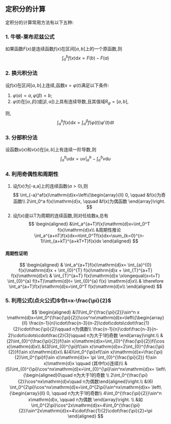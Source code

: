 ## 定积分的计算

定积分的计算常用方法有以下五种:

### 1. 牛顿-莱布尼兹公式

如果函数$F(x)$是连续函数$f(x)$在区间$[a,b]$上的一个原函数,则
$$\int_a^b f(x)\mathrm{d}x=F(b)-F(a)$$

### 2. 换元积分法

设$f(x)$在区间$[a,b]$上连续,函数$x = \varphi(t)$满足以下条件:

1. $\varphi(\alpha)=a, \varphi(\beta)=b$;
2. $\varphi(t)$在$[\alpha, \beta]$(或$[\beta,\alpha]$)上具有连续导数,且其值域$R_\varphi=[a,b]$,

则, $$\int_a^b f(x)\mathrm{d}x=\int_{\alpha}^{\beta}f(\varphi(t))\varphi'(t)\mathrm{d}t$$

### 3. 分部积分法

设函数$u(x)$和$v(x)$在$[a,b]$上有连续一阶导数,则
$$\int_a^b u\mathrm{d}x=uv\bigg|_{a}^b-\int_a^b v\mathrm{d}u$$

### 4. 利用奇偶性和周期性

1. 设$f(x)$为[-a,a]上的连续函数($a>0$),则
   $$
   \int_{-a}^af(x)\mathrm{d}x=\left\{\begin{array}{ll}
   0, \qquad &f(x)为奇函数\\
   2\int_0^a f(x)\mathrm{d}x, \qquad &f(x)为偶函数
   \end{array}\right.
   $$
2. 设$f(x)$是以T为周期的连续函数,则对任给数a,总有
   $$
   \begin{aligned}
   &\int_a^{a+T}f(x)\mathrm{d}x=\int_0^T f(x)\mathrm{d}x\\
   &周期性推论\int_a^{a+nT}f(x)dx=n\int_0^Tf(x)dx=\sum_{k=0}^{n-1}\int_{a+kT}^{a+kT+T}f(x)dx
   \end{aligned}
   $$

#### 周期性证明 

$$
\begin{aligned}
& \int_a^{a+T}f(x)\mathrm{d}x= \int_{a}^{0} f(x)\mathrm{d}x + \int_{0}^{T} f(x)\mathrm{d}x + \int_{T}^{a+T} f(x)\mathrm{d}x\\
& \int_{T}^{a+T} f(x)\mathrm{d}x \xlongequal{x=t+T} \int_{0}^{a} f(t+T)\mathrm{d}t= \int_{0}^{a} f(x) \mathrm{d}x\\
& \therefore \int_a^{a+T}f(x)\mathrm{d}x=\int_0^T f(x)\mathrm{d}x\\
\end{aligned}
$$

### 5. 利用公式(点火公式)$令t=x-\frac{\pi}{2}$

$$
\begin{aligned}
&(1)\int_0^{\frac{\pi}{2}}\sin^n x \mathrm{d}x=\int_0^{\frac{\pi}{2}}\cos^nx\mathrm{d}x=\left\{\begin{array}{ll}
\frac{n-1}{n}\cdot\frac{n-3}{n-2}\cdot\cdots\cdot\frac{1}{2}\cdot\frac{\pi}{2}\qquad n为偶数\\
\frac{n-1}{n}\cdot\frac{n-3}{n-2}\cdot\cdots\cdot\frac{2}{3}\qquad n为大于1的奇数
\end{array}\right.\\
&(2)\int_{0}^{\frac{\pi}{2}}f(\sin x)\mathrm{d}x=\int_{0}^{\frac{\pi}{2}}f(\cos x)\mathrm{d}x\\
&(3)\int_{0}^{\pi}f(\sin x)\mathrm{d}x=2\int_{0}^{\frac{\pi}{2}}f(\sin x)\mathrm{d}x\\
&(4)\int_0^{\pi}xf(\sin x)\mathrm{d}x=\frac{\pi}{2}\int_0^{\pi}f(\sin x)\mathrm{d}x= \pi \int_{0}^{\frac{\pi}{2}} f(\sin x)\mathrm{d}x \qquad (其中f(x)连续)\\
&(5)\int_{0}^{\pi}\cos^nx\mathrm{d}x=\int_{0}^{\pi}\sin^nx\mathrm{d}x=
\left\{\begin{aligned}0\quad n为大于1的奇数 \\
2\int_0^{\frac{\pi}{2}}\cos^nx\mathrm{d}x\quad n为偶数\end{aligned}\right.\\
&(6) \int_0^{2\pi}\cos^nx\mathrm{d}x=\int_0^{2\pi}\sin^nx\mathrm{d}x=
   \left\{\begin{array}{ll}
   0, \qquad n为大于1的奇数\\
   4\int_0^{\frac{\pi}{2}}\sin^n x\mathrm{d}x, \qquad n为偶数
   \end{array}\right. \\
&如\int_0^{2\pi}\cos^2x\mathrm{d}x=4\int_0^{\frac{\pi}{2}}\sin^2x\mathrm{d}x=4\cdot\frac{1}{2}\cdot\frac{\pi}{2}=\pi
\end{aligned}
$$

